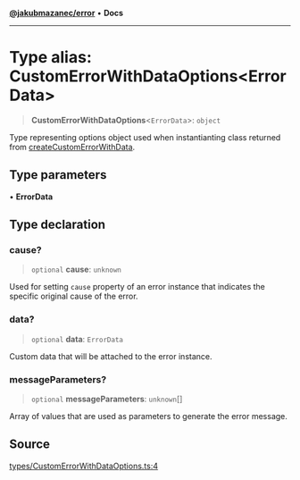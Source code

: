 [**@jakubmazanec/error**](../README.md) • **Docs**

---

# Type alias: CustomErrorWithDataOptions\<ErrorData\>

> **CustomErrorWithDataOptions**\<`ErrorData`\>: `object`

Type representing options object used when instantianting class returned from
[createCustomErrorWithData](../functions/createCustomErrorWithData.md).

## Type parameters

• **ErrorData**

## Type declaration

### cause?

> `optional` **cause**: `unknown`

Used for setting `cause` property of an error instance that indicates the specific original cause of
the error.

### data?

> `optional` **data**: `ErrorData`

Custom data that will be attached to the error instance.

### messageParameters?

> `optional` **messageParameters**: `unknown`[]

Array of values that are used as parameters to generate the error message.

## Source

[types/CustomErrorWithDataOptions.ts:4](https://github.com/jakubmazanec/tools/blob/2f8bfe433bf76006231c1e3b5197238029672b8c/packages/error/source/types/CustomErrorWithDataOptions.ts#L4)
